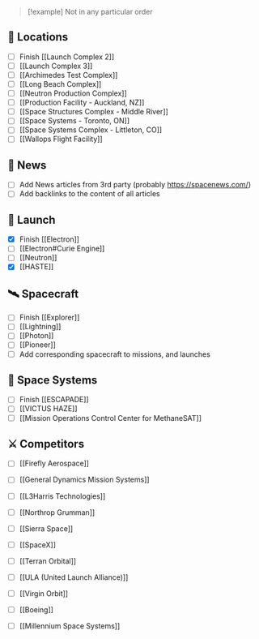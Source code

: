 >[!example] Not in any particular order
## 📍 Locations

- [ ] Finish [[Launch Complex 2]]
- [ ] [[Launch Complex 3]]
- [ ] [[Archimedes Test Complex]]
- [ ] [[Long Beach Complex]]
- [ ] [[Neutron Production Complex]]
- [ ] [[Production Facility - Auckland, NZ]]
- [ ] [[Space Structures Complex - Middle River]]
- [ ] [[Space Systems - Toronto, ON]]
- [ ] [[Space Systems Complex - Littleton, CO]]
- [ ] [[Wallops Flight Facility]]

## 📰 News

- [ ] Add News articles from 3rd party (probably https://spacenews.com/) 
- [ ] Add backlinks to the content of all articles

## 🚀 Launch

- [x] Finish [[Electron]]
- [ ] [[Electron#Curie Engine]]
- [ ] [[Neutron]]
- [x] [[HASTE]]

## 🛰️ Spacecraft

- [ ] Finish [[Explorer]]
- [ ] [[Lightning]]
- [ ] [[Photon]]
- [ ] [[Pioneer]]
- [ ] Add corresponding spacecraft to missions, and launches

## 📡 Space Systems

- [ ] Finish [[ESCAPADE]]
- [ ] [[VICTUS HAZE]]
- [ ] [[Mission Operations Control Center for MethaneSAT]]

## ⚔️ Competitors

- [ ] [[Firefly Aerospace]]
- [ ] [[General Dynamics Mission Systems]]
- [ ] [[L3Harris Technologies]]
- [ ] [[Northrop Grumman]]
- [ ] [[Sierra Space]]
- [ ] [[SpaceX]]
- [ ] [[Terran Orbital]]
- [ ] [[ULA (United Launch Alliance)]]
- [ ] [[Virgin Orbit]]
- [ ] [[Boeing]]
- [ ] [[Millennium Space Systems]]


